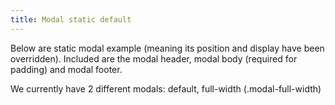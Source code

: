 ```yaml
---
title: Modal static default
---
```


Below are static modal example (meaning its position and display have been overridden). Included are the modal header, modal body (required for padding) and modal footer.

We currently have 2 different modals: default, full-width (.modal-full-width)
